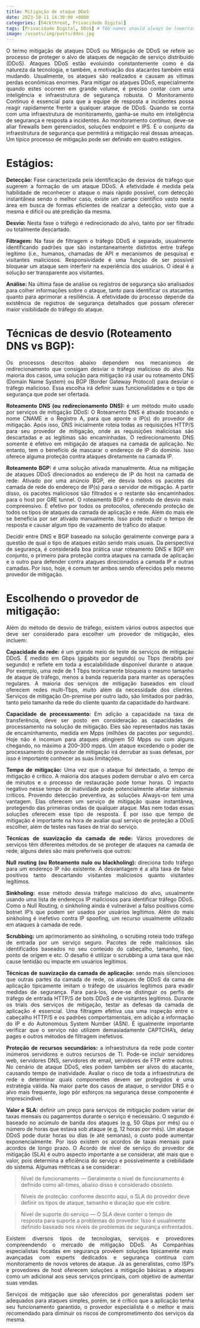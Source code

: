 ```yaml
---
title: Mitigação de ataque DDoS
date: 2023-10-11 14:30:00 +0800
categories: [h4ckthreat, Privacidade Digital]
tags: [Privacidade Digital, DDoS] # TAG names should always be lowercase
image: /assets/img/posts/ddos.jpg
---
```


<p align="justify"> O termo mitigação de ataques DDoS ou Mitigação de DDoS se refere ao processo de proteger o alvo de ataques de negação de serviço distribuído (DDoS). Ataques DDoS estão evoluindo constantemente como é da natureza da tecnologia, e também, a motivação dos atacantes também está mudando. Usualmente, os ataques são realizados e causam as vítimas perdas econômicas enormes. Para mitigar os ataques DDoS, especialmente quando estes ocorrem em grande volume, é preciso contar com uma inteligência e infraestrutura de segurança robusta. O Monitoramento Contínuo é essencial para que a equipe de resposta a incidentes possa reagir rapidamente frente a qualquer ataque de DDoS. Quando se conta com uma infraestrutura de monitoramento, ganha-se muito em inteligência de segurança e resposta a incidentes. Ao monitoramento contínuo, deve-se aliar firewalls bem gerenciados, soluções endpoint e IPS. É o conjunto da infraestrutura de segurança que permitirá a mitigação real dessas ameaças. Um típico processo de mitigação pode ser definido em quatro estágios.</p>

# Estágios:
<p align="justify"> <strong> Detecção: </strong> Fase caracterizada pela identificação de desvios de tráfego que sugerem a formação de um ataque DDoS. A efetividade é medida pela habilidade de reconhecer o ataque o mais rápido possível, com detecção instantânea sendo o melhor caso, existe um campo científico vasto nesta área em busca de formas eficientes de realizar a detecção, visto que a mesma é difícil ou até predição da mesma.</p>

<p align="justify"> <strong> Desvio: </strong> Nesta fase o tráfego é redirecionado do alvo, tanto por ser filtrado ou totalmente descartado.</p>

<p align="justify"> <strong> Filtragem: </strong> Na fase de filtragem o tráfego DDoS é separado, usualmente identificando padrões que são instantaneamente distintos entre tráfego legítimo (i.e., humanos, chamadas de API e mecanismos de pesquisa) e visitantes maliciosos. Responsividade é uma função de ser possível bloquear um ataque sem interferir na experiência dos usuários. O ideal é a solução ser transparente aos visitantes.</p>

<p align="justify"> <strong> Análise: </strong> Na última fase de análise os registros de segurança são analisados para colher informações sobre o ataque, tanto para identificar os atacantes quanto para aprimorar a resiliência. A efetividade do processo depende da existência de registros de segurança detalhados que possam oferecer maior visibilidade do tráfego do ataque.</p>

# Técnicas de desvio (Roteamento DNS vs BGP):
<p align="justify"> Os processos descritos abaixo dependem nos mecanismos de redirecionamento que consigam desviar o tráfego malicioso do alvo. Na maioria dos casos, uma solução para mitigação irá usar ou roteamento DNS (Domain Name System) ou BGP (Border Gateway Protocol) para desviar o tráfego malicioso. Essa escolha irá definir suas funcionalidades e o tipo de segurança que pode ser ofertada.</p>

<p align="justify"><strong> Roteamento DNS (ou redirecionamento DNS): </strong> é um método muito usado por serviços de mitigação DDoS: O Roteamento DNS é ativado trocando o nome CNAME e o Registro A, para que aponte o IP(s) do provedor de mitigação. Após isso, DNS inicialmente roteia todas as requisições HTTP/S para seu provedor de mitigação, onde as requisições maliciosas são descartadas e as legítimas são encaminhadas. O redirecionamento DNS somente é efetivo em mitigação de ataques na camada de aplicação. No entanto, tem o benefício de mascarar o endereço de IP do domínio. Isso oferece alguma proteção contra ataques diretamente na camada IP.</p>

<p align="justify"> <strong> Roteamento BGP: </strong> é uma solução ativada manualmente. Atua na mitigação de ataques DDoS direcionados ao endereço de IP do host na camada de rede: Ativado por uma anúncio BGP, ele desvia todos os pacotes da camada de rede do endereço de IP(s) para o servidor de mitigação. A partir disso, os pacotes maliciosos são filtrados e o restante são encaminhados para o host por GRE tunnel. O roteamento BGP é o método de desvio mais compreensivo. É efetivo por todos os protocolos, oferecendo proteção de todos os tipos de ataques da camada de aplicação e rede. Além do mais ele se beneficia por ser ativado manualmente. Isso pode reduzir o tempo de resposta e causar algum tipo de vazamento de tráfico do ataque.</p>

<p align="justify"> Decidir entre DNS e BGP baseado na solução geralmente converge para a questão de qual o tipo de ataques estão sendo mais usuais. Da perspectiva de segurança, é considerada boa prática usar roteamento DNS e BGP em conjunto, o primeiro para proteção contra ataques na camada de aplicação e o outro para defender contra ataques direcionados a camada IP e outras camadas. Por isso, hoje, é comum ter ambos sendo oferecidos pelo mesmo provedor de mitigação.</p>

# Escolhendo o provedor de mitigação:
<p align="justify"> Além do método de desvio de tráfego, existem vários outros aspectos que deve ser considerado para escolher um provedor de mitigação, eles incluem:</p>

<p align="justify"> <strong>Capacidade da rede: </strong> é um grande meio de teste de serviços de mitigação DDoS. É medido em Gbps (gigabits por segundo) ou Tbps (terabits por segundo) e reflete em toda a escalabilidade disponível durante o ataque. Por exemplo, uma rede de 1 Tbps teoricamente bloqueia o mesmo tamanho de ataque de tráfego, menos a banda requerida para manter as operações regulares. A maioria dos serviços de mitigação baseados em cloud oferecem redes multi-Tbps, muito além da necessidade dos clientes. Serviços de mitigação On-premise por outro lado, são limitados por padrão, tanto pelo tamanho da rede do cliente quanto da capacidade do hardware.</p>

<p align="justify"> <strong>Capacidade de processamento: </strong> Em adição a capacidade na taxa de transferência, deve ser posto em consideração as capacidades de processamento na solução de mitigação. Eles são representados nas taxas de encaminhamento, medida em Mpps (milhões de pacotes por segundo). Hoje não é incomum para ataques atingirem 50 Mpps ou com alguns chegando, no máximo a 200–300 mpps. Um ataque excedendo o poder de processamento do provedor de mitigação irá derrubar as suas defesas, por isso é importante conhecer as suas limitações.</p>

<p align="justify"> <strong>Tempo de mitigação:</strong> Uma vez que o ataque foi detectado, o tempo de mitigação é crítico. A maioria dos ataques podem derrubar o alvo em cerca de minutos e o processo de restauração pode tomar horas. O impacto negativo nesse tempo de inatividade pode potencialmente afetar sistemas críticos. Provendo detecção preventiva, as soluções Always-on tem uma vantagem. Elas oferecem um serviço de mitigação quase instantânea, protegendo das primeiras ondas de qualquer ataque. Mas nem todas essas soluções oferecem esse tipo de resposta. É por isso que tempo de mitigação é importante na hora de avaliar qual serviço de proteção a DDoS escolher, além de testes nas fases de trial do serviço.</p>

<p align="justify"> <strong>Técnicas de suavização da camada de rede:</strong> Vários provedores de serviços têm diferentes métodos de se proteger de ataques na camada de rede, alguns deles são mais preferíveis que outros:</p>

<p align="justify"> <strong>Null routing (ou Roteamento nulo ou blackholing): </strong> direciona todo tráfego para um endereço IP não existente. A desvantagem é a alta taxa de falso positivos tanto descartando visitantes maliciosos quanto visitantes legítimos.</p>

<p align="justify"> <strong> Sinkholing:</strong> esse método desvia tráfego malicioso do alvo, usualmente usando uma lista de endereços IP maliciosos para identificar tráfego DDoS. Como o Null Routing, o sinkholing ainda é vulnerável a falso positivos como botnet IP’s que podem ser usados por usuários legítimos. Além do mais sinkholing é inefetivo contra IP spoofing, um recurso usualmente utilizado em ataques à camada de rede.</p>

<p align="justify"> <strong> Scrubbing:</strong> um aprimoramento ao sinkholing, o scrubing roteia todo tráfego de entrada por um serviço seguro. Pacotes de rede maliciosos são identificados baseados no seu conteúdo do cabeçalho, tamanho, tipo, ponto de origem e etc. O desafio é utilizar o scrubbing a uma taxa que não cause lentidão ou impacte em usuários legítimos.</p>

<p align="justify"> <strong> Técnicas de suavização da camada de aplicação:</strong> sendo mais silenciosos que outras partes da camada de rede, os ataques de DDoS da cama de aplicação tipicamente imitam o tráfego de usuários legítimos para evadir medidas de segurança. Para pará-los, deve-se distinguir os perfis de tráfego de entrada HTTP/S de bots DDoS e de visitantes legítimos. Durante os trials dos serviços de mitigação, testar as defesas da camada de aplicação é essencial. Uma filtragem efetiva usa uma inspeção entre o cabeçalho HTTP/S e os padrões comportamentais, em adição a informação do IP e do Autonomous System Number (ASN). É igualmente importante verificar que o serviço não utilizem demasiadamente CAPTCHA’s, delay pages e outros métodos de filtragem inefetivos.</p>

<p align="justify"> <strong> Proteção de recursos secundários:</strong> a infraestrutura da rede pode conter inúmeros servidores e outros recursos de TI. Pode-se incluir servidores web, servidores DNS, servidores de email, servidores de FTP entre outros. No cenário de ataque DDoS, eles podem também ser alvos do atacante, causando tempo de inatividade. Avaliar o risco de toda a infraestrutura de rede e determinar quais componentes devem ser protegidos é uma estratégia válida. Na maior parte dos casos de ataque, o servidor DNS é o alvo mais frequente, logo pôr esforços na segurança desse componente é imprescindível.</p>

<p align="justify"> <strong> Valor e SLA:</strong> definir um preço para serviços de mitigação podem variar de taxas mensais ou pagamentos durante o serviço é necessário. O segundo é baseado no acúmulo de banda dos ataques (e.g, 50 Gbps por mês) ou o número de horas que estava sob ataque (e.g, 12 horas por mês). Um ataque DDoS pode durar horas ou dias (e até semanas), o custo pode aumentar exponencialmente. Por isso existem os acordos de taxas mensais para acordos de longo prazo. O Acordo de nível de serviço do provedor de mitigação (SLA) é outro aspecto importante a se considerar, até mais que o valor, pois determina a eficiência do serviço e possivelmente a crebilidade do sistema. Algumas métricas a se considerar:</p>

> Nível de funcionamento — Geralmente o nível de funcionamento é definido como all-times, abaixo disso é considerado obsoleto.

> Níveis de proteção: conforme descrito aqui, o SLA do provedor deve definir os tipos de ataque, tamanho e duração que ele cobre.

> Nível de suporte do serviço — O SLA deve conter o tempo de resposta para suporte a problemas do provedor. Isso é usualmente definido baseado nos níveis de problemas de segurança enfrentados.

<p align="justify"> Existem diversos tipos de tecnologias, serviços e provedores compreendendo o mercado de mitigação DDoS. As Companhias especialistas focadas em segurança provêem soluções tipicamente mais avançadas com experts dedicados e segurança contínua com monitoramento de novos vetores de ataque. Já as generalistas, como ISP’s e provedores de host oferecem soluções a mitigação básicas a ataques como um adicional aos seus serviços principais, com objetivo de aumentar suas vendas.

<p align="justify"> Serviços de mitigação que são oferecidos por generalistas podem ser adequados para ataques simples, porém, se é crítico que a aplicação tenha seu funcionamento garantido, o provedor especialista é o melhor e mais recomendado para diminuir os riscos de comprometimento dos serviços da mesma.</p>
